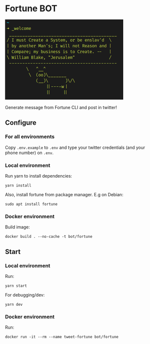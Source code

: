 # Fortune BOT

![fortune-bot](image/fortune-bot.png)

Generate message from Fortune CLI and post in twitter!

## Configure

### For all environments

Copy `.env.example` to `.env` and type your twitter credentials (and your phone number) on `.env`.

### Local environment 

Run yarn to install dependencies:

```
yarn install
```

Also, install fortune from package manager. E.g on Debian:

```
sudo apt install fortune
```

### Docker environment

Build image:

```
docker build . --no-cache -t bot/fortune
```

## Start

### Local environment

Run:

```
yarn start
```

For debugging/dev:

```
yarn dev
```

### Docker environment

Run:

```
docker run -it --rm --name tweet-fortune bot/fortune
```
